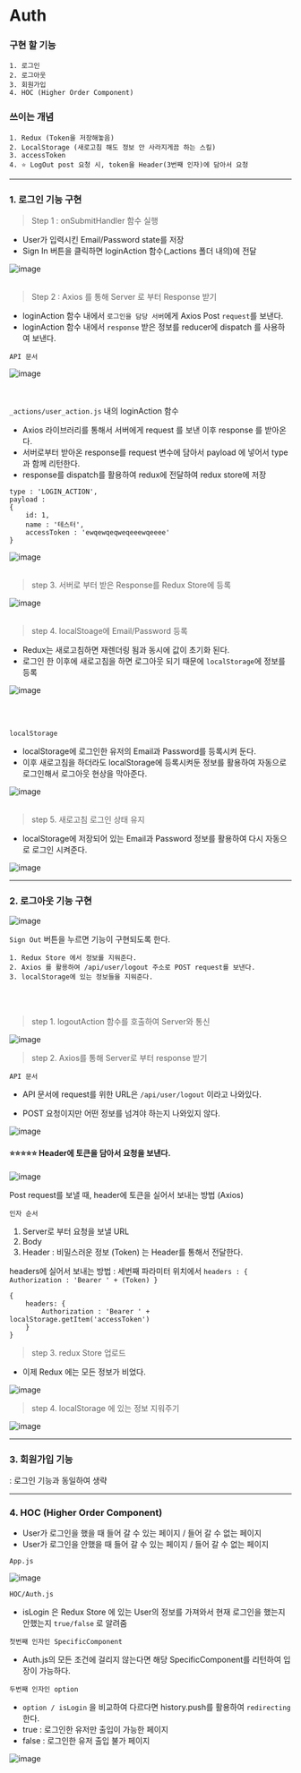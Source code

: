 # Auth

### 구현 할 기능
```
1. 로그인 
2. 로그아웃
3. 회원가입
4. HOC (Higher Order Component)
```

### 쓰이는 개념 
```
1. Redux (Token을 저장해놓음)
2. LocalStorage (새로고침 해도 정보 안 사라지게끔 하는 스킬)
3. accessToken 
4. ⭐ LogOut post 요청 시, token을 Header(3번째 인자)에 담아서 요청 
```

---

### 1. 로그인 기능 구현

> Step 1 : onSubmitHandler 함수 실행
* User가 입력시킨 Email/Password state를 저장
* Sign In 버튼을 클릭하면 loginAction 함수(_actions 폴더 내의)에 전달

![image](https://user-images.githubusercontent.com/63600953/133925064-b1a37d6c-2b8b-49cf-a048-88f1c546c37c.png)
</br></br>
> Step 2 : Axios 를 통해 Server 로 부터 Response 받기
* loginAction 함수 내에서 `로그인을 담당 서버`에게 Axios Post `request`를 보낸다. 
* loginAction 함수 내에서 `response` 받은 정보를 reducer에 dispatch 를 사용하여 보낸다. 

`API 문서`

![image](https://user-images.githubusercontent.com/63600953/133925387-9fe08cd5-332f-4a2d-b339-74cd107d8840.png)

</br></br>
`_actions/user_action.js` 내의 loginAction 함수
* Axios 라이브러리를 통해서 서버에게 request 를 보낸 이후 response 를 받아온다. 
* 서버로부터 받아온 response를 request 변수에 담아서 payload 에 넣어서 type과 함께 리턴한다.
* response를 dispatch를 활용하여 redux에 전달하여 redux store에 저장

```
type : 'LOGIN_ACTION', 
payload : 
{
    id: 1,
    name : '테스터',
    accessToken : 'ewqewqeqweqeeewqeeee'
}
```

![image](https://user-images.githubusercontent.com/63600953/133925672-09533bd8-4fbe-416a-bb4a-3d02e65de457.png)
</br></br>

> step 3. 서버로 부터 받은 Response를 Redux Store에 등록 

![image](https://user-images.githubusercontent.com/63600953/133926040-ffbbc649-91d2-4c6b-a340-9a76dcf9ee9c.png)
</br></br>

> step 4. localStoage에 Email/Password 등록
* Redux는 새로고침하면 재렌더링 됨과 동시에 값이 초기화 된다. 
* 로그인 한 이후에 새로고침을 하면 로그아웃 되기 때문에 `localStorage`에 정보를 등록

![image](https://user-images.githubusercontent.com/63600953/133926191-24427403-f975-4438-8b33-7c43c6abc7c2.png)

</br></br>

`localStorage`
* localStorage에 로그인한 유저의 Email과 Password를 등록시켜 둔다. 
* 이후 새로고침을 하더라도 localStorage에 등록시켜둔 정보를 활용하여 자동으로 로그인해서 로그아웃 현상을 막아준다.

![image](https://user-images.githubusercontent.com/63600953/133926322-fcbc0cf2-525d-4b47-90ed-21bb4c24d5c8.png)
</br></br>

> step 5. 새로고침 로그인 상태 유지
* localStorage에 저장되어 있는 Email과 Password 정보를 활용하여 다시 자동으로 로그인 시켜준다. 

![image](https://user-images.githubusercontent.com/63600953/133926519-5c23059c-8ff5-48fb-8b39-6a7c24c0ac32.png)

---
### 2. 로그아웃 기능 구현

![image](https://user-images.githubusercontent.com/63600953/133926600-61a5461b-c168-4c6f-9385-b3ad09fd97d6.png)

`Sign Out` 버튼을 누르면 기능이 구현되도록 한다. 

```
1. Redux Store 에서 정보를 지워준다. 
2. Axios 를 활용하여 /api/user/logout 주소로 POST request를 보낸다.
3. localStorage에 있는 정보들을 지워준다. 
```
</br></br>
> step 1. logoutAction 함수를 호출하여 Server와 통신

![image](https://user-images.githubusercontent.com/63600953/133926821-a5ec68bd-e077-428d-bd77-22e35fbbb4b8.png)

> step 2. Axios를 통해 Server로 부터 response 받기

`API 문서`
* API 문서에 request를 위한 URL은 `/api/user/logout` 이라고 나와있다. 
  

* POST 요청이지만 어떤 정보를 넘겨야 하는지 나와있지 않다.

![image](https://user-images.githubusercontent.com/63600953/133926870-3e2ff5a2-ffbe-43bd-94b1-ffe9b5a6edf6.png)

#### ⭐⭐⭐⭐⭐ Header에 토큰을 담아서 요청을 보낸다.

![image](https://user-images.githubusercontent.com/63600953/133927052-7c712c2e-4db4-4664-8241-1496488168d2.png)

Post request를 보낼 때, header에 토큰을 실어서 보내는 방법 (Axios) </br>


`인자 순서`
1. Server로 부터 요청을 보낼 URL 
2. Body
3. Header : 비밀스러운 정보 (Token) 는 Header를 통해서 전달한다. 

headers에 실어서 보내는 방법 
: 세번째 파라미터 위치에서 `headers : { Authorization : 'Bearer ' + (Token) } `
```
{
    headers: {
        Authorization : 'Bearer ' +  localStorage.getItem('accessToken')
    }
}
```

> step 3. redux Store 업로드 

* 이제 Redux 에는 모든 정보가 비었다. 

![image](https://user-images.githubusercontent.com/63600953/133927246-06a334ea-7db5-4cd8-87ef-790517a79551.png)

> step 4. localStorage 에 있는 정보 지워주기

![image](https://user-images.githubusercontent.com/63600953/133927285-2177dab7-0a56-4f04-a1a5-31e6fcaab2f3.png)

---

### 3. 회원가입 기능 
: 로그인 기능과 동일하여 생략

---
### 4. HOC (Higher Order Component)

* User가 로그인을 했을 때 들어 갈 수 있는 페이지 / 들어 갈 수 없는 페이지
* User가 로그인을 안했을 때 들어 갈 수 있는 페이지 / 들어 갈 수 없는 페이지

`App.js`

![image](https://user-images.githubusercontent.com/63600953/133927435-2fe0d5c9-e303-43c5-8a47-f72b3d8241d5.png)

`HOC/Auth.js`
* isLogin 은 Redux Store 에 있는 User의 정보를 가져와서 현재 로그인을 했는지 안했는지 `true/false` 로 알려줌

`첫번째 인자인 SpecificComponent`
* Auth.js의 모든 조건에 걸리지 않는다면 해당 SpecificComponent를 리턴하여 입장이 가능하다.

`두번째 인자인 option` 
* `option / isLogin` 을 비교하여 다르다면 history.push를 활용하여 `redirecting` 한다. 
* true : 로그인한 유저만 출입이 가능한 페이지
* false : 로그인한 유저 출입 불가 페이지

![image](https://user-images.githubusercontent.com/63600953/133927536-7d531645-2119-44e4-8165-a61b13311900.png)
